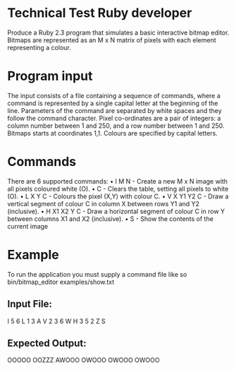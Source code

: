 # Technical Test Ruby developer

Produce a Ruby 2.3 program that simulates a basic interactive bitmap editor. Bitmaps are represented as an M x N matrix of pixels with each element representing a colour.

# Program input

The input consists of a file containing a sequence of commands, where a command is represented by a single capital letter at the beginning of the line. Parameters of the command are separated by white spaces and they follow the command character.
Pixel co-ordinates are a pair of integers: a column number between 1 and 250, and a row number between 1 and 250. Bitmaps starts at coordinates 1,1. Colours are specified by capital letters.

# Commands

There are 6 supported commands:
• I M N - Create a new M x N image with all pixels coloured white (O).
• C - Clears the table, setting all pixels to white (O).
• L X Y C - Colours the pixel (X,Y) with colour C.
• V X Y1 Y2 C - Draw a vertical segment of colour C in column X between rows Y1 and Y2 (inclusive).
• H X1 X2 Y C - Draw a horizontal segment of colour C in row Y between columns X1 and X2 (inclusive).
• S - Show the contents of the current image

# Example

To run the application you must supply a command file like so bin/bitmap_editor examples/show.txt

## Input File:

I 5 6
L 1 3 A
V 2 3 6 W
H 3 5 2 Z
S


## Expected Output:

OOOOO
OOZZZ
AWOOO
OWOOO
OWOOO
OWOOO
